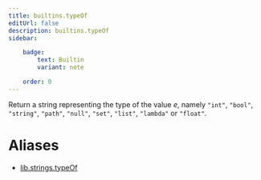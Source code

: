 ```yaml
---
title: builtins.typeOf
editUrl: false
description: builtins.typeOf
sidebar:

    badge:
        text: Builtin
        variant: note

    order: 0
---
```


Return a string representing the type of the value *e*, namely
`"int"`, `"bool"`, `"string"`, `"path"`, `"null"`, `"set"`,
`"list"`, `"lambda"` or `"float"`.


# Aliases

- [lib.strings.typeOf](/nix-doc-comments/reference/lib/strings/lib-strings-typeof)


